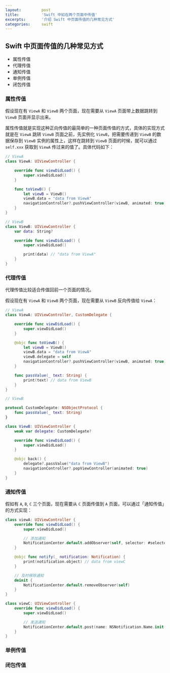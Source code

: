 ```yaml
---
layout:         post
title:          'Swift 中如在两个页面中传值'
excerpts:       '介绍 Swift 中页面传值的几种常见方式'
categories:     swift
---
```


## Swift 中页面传值的几种常见方式

- 属性传值
- 代理传值
- 通知传值
- 单例传值
- 闭包传值

### 属性传值

假设现在有 `ViewA` 和 `ViewB` 两个页面，现在需要从 `ViewA` 页面带上数据跳转到 `ViewB` 页面并显示出来。

属性传值就是实现这种正向传值的最简单的一种页面传值的方式，具体的实现方式就是在 `ViewA` 跳转 `ViewB` 页面之前，先实例化 `ViewB`，把需要传递到 `ViewB` 的数据保存到 `ViewB` 实例的属性上，这样在跳转到 `ViewB` 页面的时候，就可以通过 `self.xxx` 获取到 `ViewA` 传过来的值了。具体代码如下：

```swift
// ViewA
class ViewA: UIViewController {

    override func viewDidLoad() {
        super.viewDidLoad()
    }

    func toViewB() {
        let viewB = ViewB()
        viewB.data = "data from ViewA"
        navigationController?.pushViewController(viewB, animated: true)
    }
}

// ViewB
class ViewB: UIViewController {
    var data: String?

    override func viewDidLoad() {
        super.viewDidLoad()

        print(data) // "data from ViewA"
    }
}
```

### 代理传值

代理传值比较适合传值回前一个页面的情况。

假设现在有 `ViewA` 和 `ViewB` 两个页面，现在需要从 `ViewB` 反向传值给 `ViewA`：

```swift
// ViewA
class ViewA: UIViewController, CustomDelegate {

    override func viewDidLoad() {
        super.viewDidLoad()
    }

    @objc func toViewB() {
        let viewB = ViewB()
        viewB.data = "data from ViewA"
        viewB.delegate = self
        navigationController?.pushViewController(viewB, animated: true)
    }

    func passValue(_ text: String) {
        print(text) // data from ViewB
    }
}

// ViewB

protocol CustomDelegate: NSObjectProtocol {
    func passValue(_ text: String)
}

class ViewB: UIViewController {
    weak var delegate: CustomDelegate?

    override func viewDidLoad() {
        super.viewDidLoad()
    }

    @objc back() {
        delegate?.passValue("data from ViewB")
        navigationController?.popViewController(animated: true)
    }
}
```

### 通知传值

假如有 `A`, `B`, `C` 三个页面，现在需要从 `C` 页面传值到 `A` 页面，可以通过「通知传值」的方式实现：

```swift
class viewA: UIViewController {
    override func viewDidLoad() {
        super.viewDidLoad()

        // 添加通知
        NotificationCenter.default.addObserver(self, selector: #selector(notify), name: NSNotification.Name(rawValue: "notifyName"), object: nil)
    }

    @objc func notify(_ notification: Notification) {
        print(notification.object) // data from viewC
    }

    // 及时移除通知
    deinit {
        NotificationCenter.default.removeObserver(self)
    }
}

class viewC: UIViewController {
    override func viewDidLoad() {
        super.viewDidLoad()

        // 发送通知
        NotificationCenter.default.post(name: NSNotification.Name.init("notifyName"), object: "data from viewC")
    }
}
```

### 单例传值

### 闭包传值
